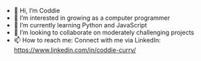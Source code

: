 - 👋 Hi, I’m Coddie
- 👀 I’m interested in growing as a computer programmer
- 🌱 I’m currently learning Python and JavaScript
- 💞️ I’m looking to collaborate on moderately challenging projects
- 📫 How to reach me: Connect with me via LinkedIn: https://www.linkedin.com/in/coddie-curry/

<!---
coddiec/coddiec is a ✨ special ✨ repository because its `README.md` (this file) appears on your GitHub profile.
You can click the Preview link to take a look at your changes.
--->
